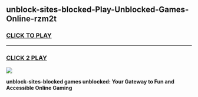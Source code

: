 
## unblock-sites-blocked-Play-Unblocked-Games-Online-rzm2t
<h3>
<a href="https://premium76.site?title=unblock-sites-blocked&ref=25A">CLICK TO PLAY</a></h3>
<hr>

<h3>
<a href="https://premium76.site?title=unblock-sites-blocked&ref=25A">CLICK 2 PLAY</a>
  
</h3>

<a href="https://premium76.site?title=unblock-sites-blocked&ref=25A"><img src="https://clearcache.store/games.png"></a>


**unblock-sites-blocked games unblocked: Your Gateway to Fun and Accessible Online Gaming**
